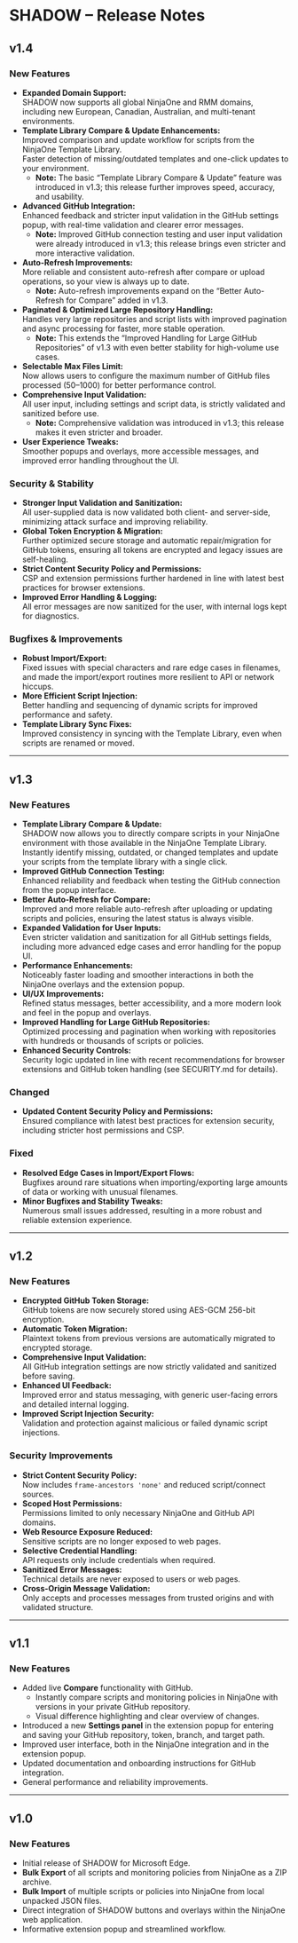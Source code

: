 # SHADOW – Release Notes

## v1.4

### New Features
- **Expanded Domain Support:**  
  SHADOW now supports all global NinjaOne and RMM domains, including new European, Canadian, Australian, and multi-tenant environments.
- **Template Library Compare & Update Enhancements:**  
  Improved comparison and update workflow for scripts from the NinjaOne Template Library.  
  Faster detection of missing/outdated templates and one-click updates to your environment.
  - **Note:** The basic “Template Library Compare & Update” feature was introduced in v1.3; this release further improves speed, accuracy, and usability.
- **Advanced GitHub Integration:**  
  Enhanced feedback and stricter input validation in the GitHub settings popup, with real-time validation and clearer error messages.
  - **Note:** Improved GitHub connection testing and user input validation were already introduced in v1.3; this release brings even stricter and more interactive validation.
- **Auto-Refresh Improvements:**  
  More reliable and consistent auto-refresh after compare or upload operations, so your view is always up to date.
  - **Note:** Auto-refresh improvements expand on the “Better Auto-Refresh for Compare” added in v1.3.
- **Paginated & Optimized Large Repository Handling:**  
  Handles very large repositories and script lists with improved pagination and async processing for faster, more stable operation.
  - **Note:** This extends the “Improved Handling for Large GitHub Repositories” of v1.3 with even better stability for high-volume use cases.
- **Selectable Max Files Limit:**  
  Now allows users to configure the maximum number of GitHub files processed (50–1000) for better performance control.
- **Comprehensive Input Validation:**  
  All user input, including settings and script data, is strictly validated and sanitized before use.
  - **Note:** Comprehensive validation was introduced in v1.3; this release makes it even stricter and broader.
- **User Experience Tweaks:**  
  Smoother popups and overlays, more accessible messages, and improved error handling throughout the UI.

### Security & Stability
- **Stronger Input Validation and Sanitization:**  
  All user-supplied data is now validated both client- and server-side, minimizing attack surface and improving reliability.
- **Global Token Encryption & Migration:**  
  Further optimized secure storage and automatic repair/migration for GitHub tokens, ensuring all tokens are encrypted and legacy issues are self-healing.
- **Strict Content Security Policy and Permissions:**  
  CSP and extension permissions further hardened in line with latest best practices for browser extensions.
- **Improved Error Handling & Logging:**  
  All error messages are now sanitized for the user, with internal logs kept for diagnostics.

### Bugfixes & Improvements
- **Robust Import/Export:**  
  Fixed issues with special characters and rare edge cases in filenames, and made the import/export routines more resilient to API or network hiccups.
- **More Efficient Script Injection:**  
  Better handling and sequencing of dynamic scripts for improved performance and safety.
- **Template Library Sync Fixes:**  
  Improved consistency in syncing with the Template Library, even when scripts are renamed or moved.

---

## v1.3

### New Features
- **Template Library Compare & Update:**  
  SHADOW now allows you to directly compare scripts in your NinjaOne environment with those available in the NinjaOne Template Library.  
  Instantly identify missing, outdated, or changed templates and update your scripts from the template library with a single click.
- **Improved GitHub Connection Testing:**  
  Enhanced reliability and feedback when testing the GitHub connection from the popup interface.
- **Better Auto-Refresh for Compare:**  
  Improved and more reliable auto-refresh after uploading or updating scripts and policies, ensuring the latest status is always visible.
- **Expanded Validation for User Inputs:**  
  Even stricter validation and sanitization for all GitHub settings fields, including more advanced edge cases and error handling for the popup UI.
- **Performance Enhancements:**  
  Noticeably faster loading and smoother interactions in both the NinjaOne overlays and the extension popup.
- **UI/UX Improvements:**  
  Refined status messages, better accessibility, and a more modern look and feel in the popup and overlays.
- **Improved Handling for Large GitHub Repositories:**  
  Optimized processing and pagination when working with repositories with hundreds or thousands of scripts or policies.
- **Enhanced Security Controls:**  
  Security logic updated in line with recent recommendations for browser extensions and GitHub token handling (see SECURITY.md for details).

### Changed
- **Updated Content Security Policy and Permissions:**  
  Ensured compliance with latest best practices for extension security, including stricter host permissions and CSP.

### Fixed
- **Resolved Edge Cases in Import/Export Flows:**  
  Bugfixes around rare situations when importing/exporting large amounts of data or working with unusual filenames.
- **Minor Bugfixes and Stability Tweaks:**  
  Numerous small issues addressed, resulting in a more robust and reliable extension experience.

---

## v1.2

### New Features
- **Encrypted GitHub Token Storage:**  
  GitHub tokens are now securely stored using AES-GCM 256-bit encryption.
- **Automatic Token Migration:**  
  Plaintext tokens from previous versions are automatically migrated to encrypted storage.
- **Comprehensive Input Validation:**  
  All GitHub integration settings are now strictly validated and sanitized before saving.
- **Enhanced UI Feedback:**  
  Improved error and status messaging, with generic user-facing errors and detailed internal logging.
- **Improved Script Injection Security:**  
  Validation and protection against malicious or failed dynamic script injections.

### Security Improvements
- **Strict Content Security Policy:**  
  Now includes `frame-ancestors 'none'` and reduced script/connect sources.
- **Scoped Host Permissions:**  
  Permissions limited to only necessary NinjaOne and GitHub API domains.
- **Web Resource Exposure Reduced:**  
  Sensitive scripts are no longer exposed to web pages.
- **Selective Credential Handling:**  
  API requests only include credentials when required.
- **Sanitized Error Messages:**  
  Technical details are never exposed to users or web pages.
- **Cross-Origin Message Validation:**  
  Only accepts and processes messages from trusted origins and with validated structure.

---

## v1.1

### New Features
- Added live **Compare** functionality with GitHub.
    - Instantly compare scripts and monitoring policies in NinjaOne with versions in your private GitHub repository.
    - Visual difference highlighting and clear overview of changes.
- Introduced a new **Settings panel** in the extension popup for entering and saving your GitHub repository, token, branch, and target path.
- Improved user interface, both in the NinjaOne integration and in the extension popup.
- Updated documentation and onboarding instructions for GitHub integration.
- General performance and reliability improvements.

---

## v1.0

### New Features
- Initial release of SHADOW for Microsoft Edge.
- **Bulk Export** of all scripts and monitoring policies from NinjaOne as a ZIP archive.
- **Bulk Import** of multiple scripts or policies into NinjaOne from local unpacked JSON files.
- Direct integration of SHADOW buttons and overlays within the NinjaOne web application.
- Informative extension popup and streamlined workflow.
